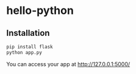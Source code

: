 # hello-python

## Installation

```sh
pip install flask
python app.py
```

You can access your app at http://127.0.0.1:5000/